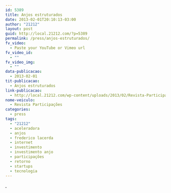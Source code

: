 ```yaml
---
id: 5389
title: Anjos estruturados
date: 2013-02-01T20:10:13-03:00
author: "21212"
layout: post
guid: http://local.21212.com/?p=5389
permalink: /press/anjos-estruturados/
fv_video:
  - Paste your YouTube or Vimeo url
fv_video_id:
  - ""
fv_video_img:
  - ""
data-publicacao:
  - 2013-02-01
tit-publicacao:
  - Anjos estruturados
link-publicacao:
  - http://local.21212.com/wp-content/uploads/2013/02/Revista-Participações_EdiçãoFevereiro.pdf
nome-veiculo:
  - Revista Participações
categories:
  - press
tags:
  - "21212"
  - aceleradora
  - anjos
  - frederico lacerda
  - internet
  - investimento
  - investimento anjo
  - participações
  - retorno
  - startups
  - tecnologia
---
```

[ ](http://local.21212.com/wp-content/uploads/2013/02/Revista-Participações_EdiçãoFevereiro.pdf)